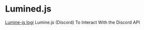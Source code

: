 # Lumined.js
[Lumine-js logi](https://cdn.discordapp.com/attachments/938963928552189982/1179360836809146389/20231129_165839.png?ex=6579805e&is=65670b5e&hm=2d03f4992ac872bf526e3e4aba105b5ef9eb2525a14216be06921dc145716182&)
Lumine.js (Discord) To Interact With the Discord API 
